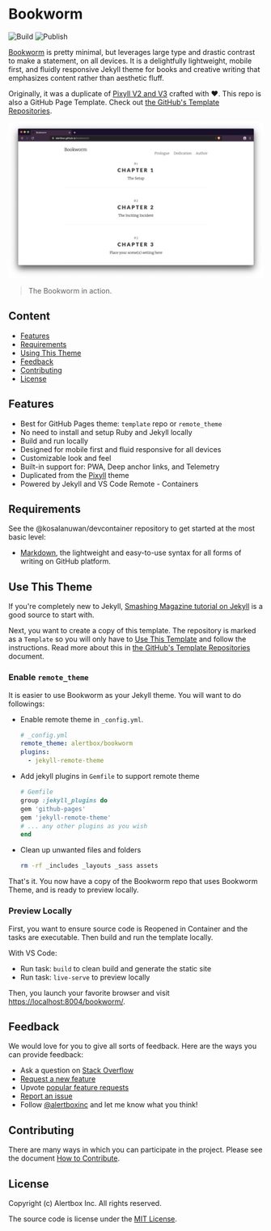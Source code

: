 # Bookworm
![Build](https://github.com/alertbox/bookworm/workflows/Build/badge.svg)
![Publish](https://github.com/alertbox/bookworm/workflows/Publish/badge.svg)

[Bookworm](https://alertbox.github.io/bookworm) is pretty minimal, but leverages large type and drastic contrast to make a statement, on all devices. It is a delightfully lightweight, mobile first, and fluidly responsive Jekyll theme for books and creative writing that emphasizes content rather than aesthetic fluff.

Originally, it was a duplicate of [Pixyll V2 and V3](https://github.com/johno/pixyll) crafted with :heart:. This repo is also a GitHub Page Template. Check out [the GitHub's Template Repositories](https://help.github.com/en/github/creating-cloning-and-archiving-repositories/creating-a-repository-from-a-template).

![Screenshot](screenshot.png)

> The Bookworm in action.

## Content
- [Features](#features)
- [Requirements](#requirements)
- [Using This Theme](#using-this-theme)
- [Feedback](#feedback)
- [Contributing](#contributing)
- [License](#license)

## Features
- Best for GitHub Pages theme: `template` repo or `remote_theme`
- No need to install and setup Ruby and Jekyll locally
- Build and run locally
- Designed for mobile first and fluid responsive for all devices
- Customizable look and feel
- Built-in support for: PWA, Deep anchor links, and Telemetry
- Duplicated from the [Pixyll](https://pixyll.com) theme
- Powered by Jekyll and VS Code Remote - Containers

## Requirements
See the @kosalanuwan/devcontainer repository to get started at the most basic level:

- [Markdown](https://guides.github.com/features/mastering-markdown/), the lightweight and easy-to-use syntax for all forms of writing on GitHub platform.

## Use This Theme
If you're completely new to Jekyll, [Smashing Magazine tutorial on Jekyll](http://www.smashingmagazine.com/2014/08/01/build-blog-jekyll-github-pages/) is a good source to start with.

Next, you want to create a copy of this template. The repository is marked as a `Template` so you will only have to [Use This Template](https://github.com/alertbox/bookworm/generate/) and follow the instructions. Read more about this in [the GitHub's Template Repositories](https://help.github.com/en/github/creating-cloning-and-archiving-repositories/creating-a-repository-from-a-template) document.

### Enable `remote_theme`
It is easier to use Bookworm as your Jekyll theme. You will want to do followings:

- Enable remote theme in `_config.yml`.
  ```yml
  # _config.yml
  remote_theme: alertbox/bookworm
  plugins:
    - jekyll-remote-theme
  ```
- Add jekyll plugins in `Gemfile` to support remote theme
  ```ruby
  # Gemfile
  group :jekyll_plugins do
  gem 'github-pages'
  gem 'jekyll-remote-theme'
  # ... any other plugins as you wish
  end
  ```
- Clean up unwanted files and folders
  ```bash
  rm -rf _includes _layouts _sass assets
  ```

That's it. You now have a copy of the Bookworm repo that uses Bookworm Theme, and is ready to preview locally.

### Preview Locally
First, you want to ensure source code is Reopened in Container and the tasks are executable. Then build and run the template locally.

With VS Code:
- Run task: `build` to clean build and generate the static site
- Run task: `live-serve` to preview locally

Then, you launch your favorite browser and visit <https://localhost:8004/bookworm/>.

## Feedback
We would love for you to give all sorts of feedback. Here are the ways you can provide feedback:

- Ask a question on [Stack Overflow]()
- [Request a new feature](https://github.com/alertbox/bookworm/issues/new?assignees=&labels=&template=feature_request.md&title=)
- Upvote [popular feature requests](https://github.com/alertbox/bookworm/issues)
- [Report an issue](https://github.com/alertbox/bookworm/issues/new?assignees=&labels=&template=bug_report.md&title=)
- Follow [@alertboxinc](https://twitter.com/alertboxinc) and let me know what you think!

## Contributing

There are many ways in which you can participate in the project. Please see the document [How to Contribute](CONTRIBUTING.md).

## License

Copyright (c) Alertbox Inc. All rights reserved.

The source code is license under the [MIT License](LICENSE).
